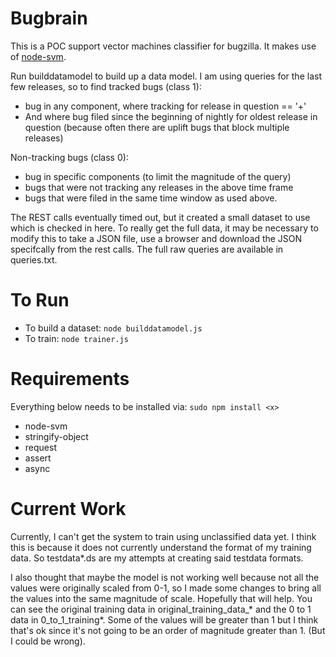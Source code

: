 Bugbrain
============

This is a POC support vector machines classifier for bugzilla. It makes use of [node-svm](https://github.com/nicolaspanel/node-svm).

Run builddatamodel to build up a data model. I am using queries for the last few releases, so to find tracked bugs (class 1):
* bug in any component, where tracking for release in question == '+'
* And where bug filed since the beginning of nightly for oldest release in question (because often there are uplift bugs that block multiple releases)

Non-tracking bugs (class 0):
* bug in specific components (to limit the magnitude of the query) 
* bugs that were not tracking any releases in the above time frame
* bugs that were filed in the same time window as used above.

The REST calls eventually timed out, but it created a small dataset to use which is checked in here. To really get the full data, it may be necessary to modify this to take a JSON file, use a browser and download the JSON specifcally from the rest calls. The full raw queries are available in queries.txt.

To Run
==========
* To build a dataset: `node builddatamodel.js`
* To train: `node trainer.js`

Requirements
==============
Everything below needs to be installed via: `sudo npm install <x>`
* node-svm
* stringify-object
* request
* assert
* async

Current Work
==============
Currently, I can't get the system to train using unclassified data yet. I think this is because it does not currently understand the format of my training data. So testdata*.ds are my attempts at creating said testdata formats.

I also thought that maybe the model is not working well because not all the values were originally scaled from 0-1, so I made some changes to bring all the values into the same magnitude of scale. Hopefully that will help. You can see the original training data in original_training_data_* and the 0 to 1 data in 0_to_1_training*. Some of the values will be greater than 1 but I think that's ok since it's not going to be an order of magnitude greater than 1. (But I could be wrong).